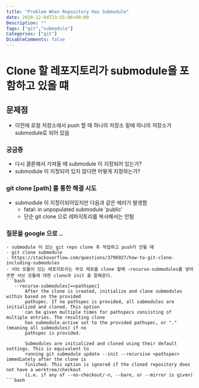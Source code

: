 ```yaml
---
title: "Problem When Repository Has Submodule"
date: 2020-12-04T23:55:06+09:00
Description: ""
Tags: ["git","submodule"]
Categories: ["git"]
DisableComments: false
---
```


# Clone 할 레포지토리가 submodule을 포함하고 있을 떄

## 문제점 
- 이전에 로컬 저장소에서 push 할 때 하나의 저장소 밑에 하나의 저장소가 submodule로 되어 있음

### 궁금증
- 다시 클론해서 가져올 때 submodule 이 지정되어 있는가?
- submodule 이 지정되어 있지 않다면 어떻게 지정하는가?

### git clone [path] 를 통한 해결 시도
* submodule 이 지정이되어있지만 다음과 같은 에러가 발생함
  - fatal: in unpopulated submodule 'public'
  - 단순 git clone 으로 레파지토리를 복사해서는 안됨

### 질문을 google 으로 .. 
	- submodule 이 있는 git repo clone 후 작업하고 push가 안될 때
    - git clone submodule  
    - https://stackoverflow.com/questions/3796927/how-to-git-clone-including-submodules
    - 서브 모듈이 있는 레포지토리는 부모 레포를 clone 할때 —recurse-submodules를 넣어주면 서브 모듈에 대한 clone과 init 을 잘해준다.
    ```bash
       --recurse-submodules[=<pathspec]
           After the clone is created, initialize and clone submodules within based on the provided
           pathspec. If no pathspec is provided, all submodules are initialized and cloned. This option
           can be given multiple times for pathspecs consisting of multiple entries. The resulting clone
           has submodule.active set to the provided pathspec, or "." (meaning all submodules) if no
           pathspec is provided.

           Submodules are initialized and cloned using their default settings. This is equivalent to
           running git submodule update --init --recursive <pathspec> immediately after the clone is
           finished. This option is ignored if the cloned repository does not have a worktree/checkout
           (i.e. if any of --no-checkout/-n, --bare, or --mirror is given)
    ```bash

